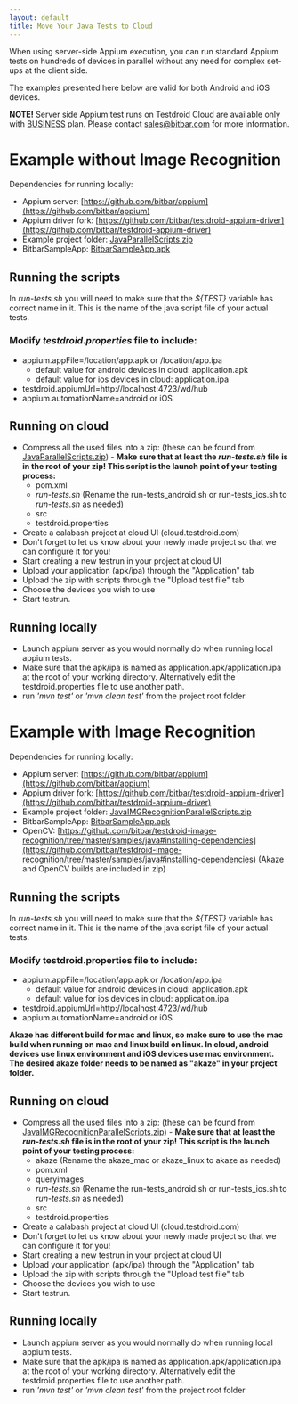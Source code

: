 ```yaml
---
layout: default
title: Move Your Java Tests to Cloud
---
```


When using server-side Appium execution, you can run standard Appium
tests on hundreds of devices in parallel without any need for complex
set-ups at the client side.

The examples presented here below are valid for both Android and iOS
devices.

**NOTE!** Server side Appium test runs on Testdroid Cloud are
  available only with [BUSINESS](http://testdroid.com/pricing)
  plan. Please contact <sales@bitbar.com> for more information.

# Example **without** Image Recognition

Dependencies for running locally:

* Appium server: [https://github.com/bitbar/appium](https://github.com/bitbar/appium)
* Appium driver fork: [https://github.com/bitbar/testdroid-appium-driver](https://github.com/bitbar/testdroid-appium-driver)
* Example project folder: [JavaParallelScripts.zip](https://www.dropbox.com/s/9tglr5kezvfk48n/PythonParallelScripts.zip?dl=0)
* BitbarSampleApp: [BitbarSampleApp.apk](https://www.dropbox.com/s/65zjcyz15l50c4n/BitbarSampleApp.apk?dl=0)
 
## Running the scripts

In *run-tests.sh* you will need to make sure that the *${TEST}* variable
has correct name in it. This is the name of the java script file of
your actual tests.

### Modify *testdroid.properties* file to include:

* appium.appFile=/location/app.apk or /location/app.ipa
  * default value for android devices in cloud: application.apk
  * default value for ios devices in cloud: application.ipa
* testdroid.appiumUrl=http://localhost:4723/wd/hub
* appium.automationName=android or iOS

## Running on cloud

* Compress all the used files into a zip: (these can be found from
  [JavaParallelScripts.zip](https://www.dropbox.com/s/zmr0ls8enjgupsa/JavaParallelScripts.zip?dl=0)) - **Make sure that at least the *run-tests.sh*
  file is in the root of your zip! This script is the launch point of
  your testing process:**
  * pom.xml
  * *run-tests.sh* (Rename the run-tests_android.sh or run-tests_ios.sh to *run-tests.sh* as needed)
  * src
  * testdroid.properties
* Create a calabash project at cloud UI (cloud.testdroid.com)
* Don't forget to let us know about your newly made project so that we can configure it for you!
* Start creating a new testrun in your project at cloud UI
* Upload your application (apk/ipa) through the "Application" tab
* Upload the zip with scripts through the "Upload test file" tab
* Choose the devices you wish to use
* Start testrun.

## Running locally

* Launch appium server as you would normally do when running local
appium tests.
* Make sure that the apk/ipa is named as
  application.apk/application.ipa at the root of your working
  directory. Alternatively edit the testdroid.properties file to use
  another path.
* run *'mvn test'* or *'mvn clean test'* from the project
  root folder
 
# Example **with** Image Recognition

Dependencies for running locally:

* Appium server: [https://github.com/bitbar/appium](https://github.com/bitbar/appium)
* Appium driver fork: [https://github.com/bitbar/testdroid-appium-driver](https://github.com/bitbar/testdroid-appium-driver)
* Example project folder: [JavaIMGRecognitionParallelScripts.zip](https://www.dropbox.com/s/sqyg6u7a8eyo96x/JavaIMGRecognitionParallelScripts.zip?dl=0)
* BitbarSampleApp: [BitbarSampleApp.apk](https://www.dropbox.com/s/65zjcyz15l50c4n/BitbarSampleApp.apk?dl=0)
* OpenCV: [https://github.com/bitbar/testdroid-image-recognition/tree/master/samples/java#installing-dependencies](https://github.com/bitbar/testdroid-image-recognition/tree/master/samples/java#installing-dependencies) (Akaze and OpenCV builds are included in zip)
 
## Running the scripts

In *run-tests.sh* you will need to make sure that the *${TEST}*
variable has correct name in it. This is the name of the java script
file of your actual tests.

### Modify testdroid.properties file to include:

* appium.appFile=/location/app.apk or /location/app.ipa
  * default value for android devices in cloud: application.apk
  * default value for ios devices in cloud: application.ipa
* testdroid.appiumUrl=http://localhost:4723/wd/hub
* appium.automationName=android or iOS

**Akaze has different build for mac and linux, so make sure to use the
mac build when running on mac and linux build on linux. In cloud,
android devices use linux environment and iOS devices use mac
environment. The desired akaze folder needs to be named as "akaze" in
your project folder.**
 
## Running on cloud

* Compress all the used files into a zip: (these can be found from
[JavaIMGRecognitionParallelScripts.zip](https://www.dropbox.com/s/sqyg6u7a8eyo96x/JavaIMGRecognitionParallelScripts.zip?dl=0)) - **Make sure that at least the
*run-tests.sh* file is in the root of your zip! This script is the
launch point of your testing process:**
  * akaze (Rename the akaze_mac or akaze_linux to akaze as needed)
  * pom.xml
  * queryimages
  * *run-tests.sh* (Rename the run-tests_android.sh or run-tests_ios.sh to *run-tests.sh* as needed)
  * src
  * testdroid.properties
* Create a calabash project at cloud UI (cloud.testdroid.com)
* Don't forget to let us know about your newly made project so that we can configure it for you!
* Start creating a new testrun in your project at cloud UI
* Upload your application (apk/ipa) through the "Application" tab
* Upload the zip with scripts through the "Upload test file" tab
* Choose the devices you wish to use
* Start testrun.
 
## Running locally

* Launch appium server as you would normally do when running local
appium tests.
* Make sure that the apk/ipa is named as
application.apk/application.ipa at the root of your working
directory. Alternatively edit the testdroid.properties file to use
another path.
* run *'mvn test'* or *'mvn clean test'* from the project root folder
